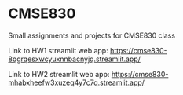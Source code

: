 # CMSE830
Small assignments and projects for CMSE830 class

Link to HW1 streamlit web app: https://cmse830-8qgrqesxwcyuxnnbacnyjq.streamlit.app/

Link to HW2 streamlit web app: https://cmse830-mhabxheefw3xuzeq4y7c7q.streamlit.app/
